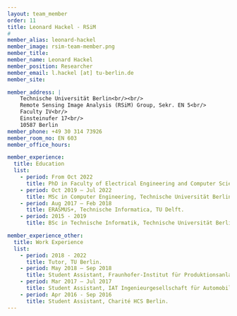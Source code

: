 ```yaml
---
layout: team_member
order: 11
title: Leonard Hackel - RSiM
#
member_alias: leonard-hackel
member_image: rsim-team-member.png
member_title:
member_name: Leonard Hackel
member_position: Researcher
member_email: l.hackel [at] tu-berlin.de
member_site:

member_address: |
    Technische Universität Berlin<br/><br/>
    Remote Sensing Image Analysis (RSiM) Group, Sekr. EN 5<br/>
    Faculty IV<br/>
    Einsteinufer 17<br/>
    10587 Berlin
member_phone: +49 30 314 73926
member_room_no: EN 603
member_office_hours:

member_experience:
  title: Education
  list:
    - period: From Oct 2022
      title: PhD in Faculty of Electrical Engineering and Computer Science, TU Berlin, Germany.
    - period: Oct 2019 – Jul 2022
      title: MSc in Computer Engineering, Technische Universität Berlin, Germany.
    - period: Aug 2017 – Feb 2018
      title: ERASMUS+, Technische Informatica, TU Delft.
    - period: 2015 - 2019
      title: BSc in Technische Informatik, Technische Universität Berlin, Germany.

member_experience_other:
  title: Work Experience
  list:
    - period: 2018 - 2022
      title: Tutor, TU Berlin.
    - period: May 2018 – Sep 2018
      title: Student Assistant, Fraunhofer-Institut für Produktionsanlagen und Konstruktionstechnik IPK.
    - period: Mar 2017 – Jul 2017
      title: Student Assistant, IAT Ingenieurgesellschaft für Automobiltechnik mbH.
    - period: Apr 2016 - Sep 2016
      title: Student Assistant, Charité HCS Berlin.
---
```

